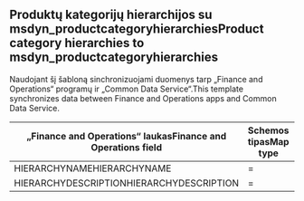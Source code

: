 ## <a name="product-category-hierarchies-to-msdyn_productcategoryhierarchies"></a><span data-ttu-id="41a74-101">Produktų kategorijų hierarchijos su msdyn_productcategoryhierarchies</span><span class="sxs-lookup"><span data-stu-id="41a74-101">Product category hierarchies to msdyn_productcategoryhierarchies</span></span>

<span data-ttu-id="41a74-102">Naudojant šį šabloną sinchronizuojami duomenys tarp „Finance and Operations“ programų ir „Common Data Service“.</span><span class="sxs-lookup"><span data-stu-id="41a74-102">This template synchronizes data between Finance and Operations apps and Common Data Service.</span></span>

<span data-ttu-id="41a74-103">„Finance and Operations“ laukas</span><span class="sxs-lookup"><span data-stu-id="41a74-103">Finance and Operations field</span></span> | <span data-ttu-id="41a74-104">Schemos tipas</span><span class="sxs-lookup"><span data-stu-id="41a74-104">Map type</span></span> | <span data-ttu-id="41a74-105">Kitas „Dynamics 365” laukas</span><span class="sxs-lookup"><span data-stu-id="41a74-105">Other Dynamics 365 field</span></span> | <span data-ttu-id="41a74-106">Numatytoji reikšmė</span><span class="sxs-lookup"><span data-stu-id="41a74-106">Default value</span></span>
---|---|---|---
<span data-ttu-id="41a74-107">HIERARCHYNAME</span><span class="sxs-lookup"><span data-stu-id="41a74-107">HIERARCHYNAME</span></span> | = | <span data-ttu-id="41a74-108">msdyn_name</span><span class="sxs-lookup"><span data-stu-id="41a74-108">msdyn_name</span></span> | 
<span data-ttu-id="41a74-109">HIERARCHYDESCRIPTION</span><span class="sxs-lookup"><span data-stu-id="41a74-109">HIERARCHYDESCRIPTION</span></span> | = | <span data-ttu-id="41a74-110">msdyn_description</span><span class="sxs-lookup"><span data-stu-id="41a74-110">msdyn_description</span></span> | 
